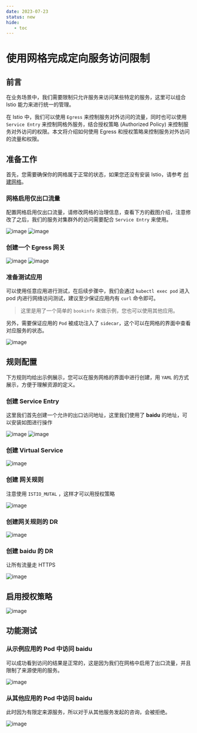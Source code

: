 ```yaml
---
date: 2023-07-23
status: new
hide:
   - toc
---
```



# 使用网格完成定向服务访问限制

## 前言

在业务场景中，我们需要限制只允许服务来访问某些特定的服务，这里可以组合 Istio 能力来进行统一的管理。

在 Istio 中，我们可以使用 `Egress` 来控制服务对外访问的流量，同时也可以使用 `Service Entry` 来控制网格外服务，结合授权策略 (Authorized Policy) 来控制服务对外访问的权限。本文将介绍如何使用 Egress 和授权策略来控制服务对外访问的流量和权限。

## 准备工作

首先，您需要确保你的网格属于正常的状态，如果您还没有安装 Istio，请参考 [创建网格](../install/install.md)。

### 网格启用仅出口流量

配置网格启用仅出口流量，请修改网格的治理信息，查看下方的截图介绍，注意修改了之后，我们的服务对集群外的访问需要配合 `Service Entry` 来使用。

![image](../images/egress-and-authorized-03.png)
![image](../images/egress-and-authorized-04.png)

### 创建一个 Egress 网关

![image](../images/egress-and-authorized-01.png)
![image](../images/egress-and-authorized-02.png)

### 准备测试应用

可以使用任意应用进行测试，在后续步骤中，我们会通过 `kubectl exec pod` 进入 pod 内进行网络访问测试，建议至少保证应用内有 `curl` 命令即可。

> 这里是用了一个简单的 `bookinfo` 来做示例，您也可以使用其他应用。

另外，需要保证应用的 `Pod` 被成功注入了 `sidecar`，这个可以在网格的界面中查看对应服务的状态。

![image](../images/egress-and-authorized-14.png)

## 规则配置

下方规则均给出示例展示，您可以在服务网格的界面中进行创建，用 `YAML` 的方式展示，方便于理解资源的定义。

### 创建 Service Entry

这里我们首先创建一个允许的出口访问地址，这里我们使用了 **baidu** 的地址，可以安装如图进行操作

![image](../images/egress-and-authorized-05.png)
![image](../images/egress-and-authorized-05-2.png)

### 创建 Virtual Service

![image](../images/egress-and-authorized-09.png)

### 创建 网关规则

注意使用 `ISTIO_MUTAL` ，这样才可以用授权策略

![image](../images/egress-and-authorized-10.png)

### 创建网关规则的 DR

![image](../images/egress-and-authorized-06.png)

### 创建 **baidu** 的 DR

让所有流量走 HTTPS

![image](../images/egress-and-authorized-07.png)

## 启用授权策略

![image](../images/egress-and-authorized-11.png)

## 功能测试

### 从示例应用的 Pod 中访问 baidu

可以成功看到访问的结果是正常的，这是因为我们在网格中启用了出口流量，并且限制了来源使用的服务。

![image](../images/egress-and-authorized-12.png)

### 从其他应用的 Pod 中访问 baidu

此时因为有限定来源服务，所以对于从其他服务发起的咨询，会被拒绝。

![image](../images/egress-and-authorized-13.png)
